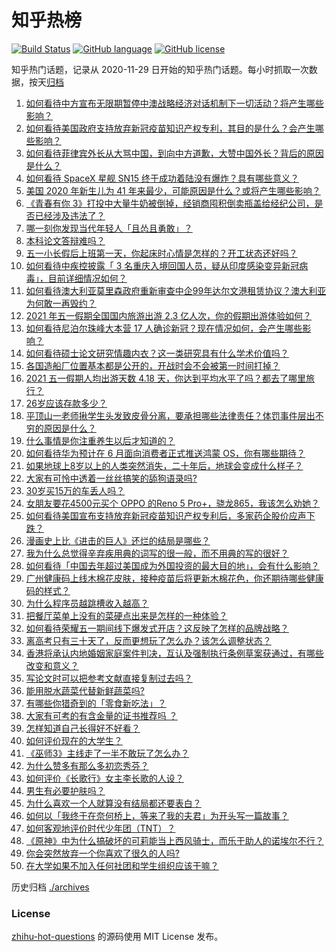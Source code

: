 # 知乎热榜
[![Build Status](https://github.com/ToWeLong/zhihu-hot-questions/workflows/CI/badge.svg)](https://github.com/ToWeLong/zhihu-hot-questions/actions)
[![GitHub language](https://img.shields.io/badge/language-golang-orange.svg)](https://golang.org/)
[![GitHub license](https://img.shields.io/github/license/ToWeLong/zhihu-hot-questions)](https://github.com/ToWeLong/zhihu-hot-questions/blob/main/LICENSE)

知乎热门话题，记录从 2020-11-29 日开始的知乎热门话题。每小时抓取一次数据，按天[归档](./archives)

<!-- BEGIN -->

1. [如何看待中方宣布无限期暂停中澳战略经济对话机制下一切活动？将产生哪些影响？](https://www.zhihu.com/question/458017814)
1. [如何看待美国政府支持放弃新冠疫苗知识产权专利，其目的是什么？会产生哪些影响？](https://www.zhihu.com/question/458001065)
1. [如何看待菲律宾外长从大骂中国，到向中方道歉，大赞中国外长？背后的原因是什么？](https://www.zhihu.com/question/457922516)
1. [如何看待 SpaceX 星舰 SN15 终于成功着陆没有爆炸？具有哪些意义？](https://www.zhihu.com/question/457998938)
1. [美国 2020 年新生儿为 41 年来最少，可能原因是什么？或将产生哪些影响？](https://www.zhihu.com/question/458004498)
1. [《青春有你 3》打投中大量牛奶被倒掉，经销商囤积倒卖瓶盖给经纪公司，是否已经涉及违法了？](https://www.zhihu.com/question/457626102)
1. [哪一刻你发现当代年轻人「且怂且勇敢」？](https://www.zhihu.com/question/457133393)
1. [本科论文答辩难吗？](https://www.zhihu.com/question/392229198)
1. [五一小长假后上班第一天，你起床时心情是怎样的？开工状态还好吗？](https://www.zhihu.com/question/458010609)
1. [如何看待中疾控披露「 3 名重庆入境回国人员，疑从印度感染变异新冠病毒」，目前详细情况如何？](https://www.zhihu.com/question/457919581)
1. [如何看待澳大利亚莫里森政府重新审查中企99年达尔文港租赁协议？澳大利亚为何敢一再毁约？](https://www.zhihu.com/question/457757110)
1. [2021 年五一假期全国国内旅游出游 2.3 亿人次，你的假期出游体验如何？](https://www.zhihu.com/question/458006473)
1. [如何看待尼泊尔珠峰大本营 17 人确诊新冠？现在情况如何，会产生哪些影响？](https://www.zhihu.com/question/458025451)
1. [如何看待硕士论文研究情趣内衣？这一类研究具有什么学术价值吗？](https://www.zhihu.com/question/457147408)
1. [各国造船厂位置基本都是公开的，开战时会不会被第一时间打掉？](https://www.zhihu.com/question/457603191)
1. [2021 五一假期人均出游天数 4.18 天，你达到平均水平了吗？都去了哪里旅行？](https://www.zhihu.com/question/458009515)
1. [26岁应该存款多少？](https://www.zhihu.com/question/374909843)
1. [平顶山一老师揪学生头发致皮骨分离，要承担哪些法律责任？体罚事件层出不穷的原因是什么？](https://www.zhihu.com/question/458043387)
1. [什么事情是你注重养生以后才知道的？](https://www.zhihu.com/question/451372641)
1. [如何看待华为预计在 6 月面向消费者正式推送鸿蒙 OS，你有哪些期待？](https://www.zhihu.com/question/457820791)
1. [如果地球上8岁以上的人类突然消失，二十年后，地球会变成什么样子？](https://www.zhihu.com/question/456356060)
1. [大家有可怜中透着一丝丝搞笑的舔狗语录吗?](https://www.zhihu.com/question/410762692)
1. [30岁买15万的车丢人吗？](https://www.zhihu.com/question/448373896)
1. [女朋友要花4500元买个 OPPO 的Reno 5 Pro+，骁龙865，我该怎么劝她？](https://www.zhihu.com/question/455818485)
1. [如何看待美国宣布支持放弃新冠疫苗知识产权专利后，多家药企股价应声下跌？](https://www.zhihu.com/question/458001617)
1. [漫画史上比《进击的巨人》还烂的结局是哪些？](https://www.zhihu.com/question/457941791)
1. [我为什么总觉得辛弃疾用典的词写的很一般，而不用典的写的很好？](https://www.zhihu.com/question/51075975)
1. [如何看待「中国去年超过美国成为外国投资的最大目的地」，会有什么影响？](https://www.zhihu.com/question/457889779)
1. [广州健康码上线木棉花皮肤，接种疫苗后将更新木棉花色，你还期待哪些健康码的样式？](https://www.zhihu.com/question/458038270)
1. [为什么程序员越跳槽收入越高？](https://www.zhihu.com/question/455248912)
1. [把餐厅菜单上没有的菜硬点出来是怎样的一种体验？](https://www.zhihu.com/question/277670488)
1. [如何看待荣耀五一期间线下爆发式开店？这反映了怎样的品牌战略？](https://www.zhihu.com/question/457915316)
1. [离高考只有三十天了，反而更想玩了怎么办？该怎么调整状态？](https://www.zhihu.com/question/457393140)
1. [香港将承认内地婚姻家庭案件判决，互认及强制执行条例草案获通过，有哪些改变和意义？](https://www.zhihu.com/question/458015116)
1. [写论文时可以把参考文献直接复制过去吗？](https://www.zhihu.com/question/303759376)
1. [能用脱水蔬菜代替新鲜蔬菜吗?](https://www.zhihu.com/question/423534763)
1. [有哪些你猎奇到的「零食新吃法」？](https://www.zhihu.com/question/457262929)
1. [大家有可考的有含金量的证书推荐吗 ？](https://www.zhihu.com/question/428848820)
1. [怎样知道自己长得好不好看？](https://www.zhihu.com/question/27471809)
1. [如何评价现在的大学生？](https://www.zhihu.com/question/26452022)
1. [《巫师3》主线走了一半不敢玩了怎么办？](https://www.zhihu.com/question/429592567)
1. [为什么赞多有那么多初恋秀芬？](https://www.zhihu.com/question/457830128)
1. [如何评价《长歌行》女主李长歌的人设？](https://www.zhihu.com/question/456047044)
1. [男生有必要护肤吗？](https://www.zhihu.com/question/318078779)
1. [为什么喜欢一个人就算没有结局都还要表白？](https://www.zhihu.com/question/457099153)
1. [如何以「我终于在奈何桥上，等来了我的夫君」为开头写一篇故事？](https://www.zhihu.com/question/447930710)
1. [如何客观地评价时代少年团（TNT）？](https://www.zhihu.com/question/445848410)
1. [《原神》中为什么搞破坏的可莉能当上西风骑士，而乐于助人的诺埃尔不行？](https://www.zhihu.com/question/451288588)
1. [你会突然放弃一个你喜欢了很久的人吗?](https://www.zhihu.com/question/456548983)
1. [在大学如果不加入任何社团和学生组织应该干嘛？](https://www.zhihu.com/question/294755603)

<!-- END -->

历史归档 [./archives](./archives)


### License
[zhihu-hot-questions](https://github.com/towelong/zhihu-hot-questions) 的源码使用 MIT License 发布。